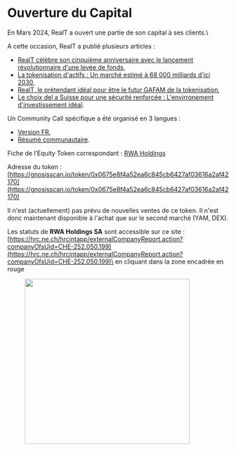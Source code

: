 # Ouverture du Capital

En Mars 2024, RealT a ouvert une partie de son capital à ses clients.\


A cette occasion, RealT a publié plusieurs articles :

* [RealT célèbre son cinquième anniversaire avec le lancement révolutionnaire d'une levée de fonds](https://medium.com/realtfrench/realt-c%C3%A9l%C3%A8bre-son-cinqui%C3%A8me-anniversaire-avec-le-lancement-r%C3%A9volutionnaire-dune-lev%C3%A9e-de-fonds-0190c3383303),
* [La tokenisation d'actifs : Un marché estimé à 68 000 milliards d'ici 2030](https://medium.com/realtfrench/la-tokenisation-dactifs-un-march%C3%A9-estim%C3%A9-%C3%A0-68-000-milliards-d-ici-%C3%A0-2030-8c8d7c530678),
* [RealT, le prétendant idéal pour être le futur GAFAM de la tokenisation](https://medium.com/realtfrench/realt-le-pr%C3%A9tendant-id%C3%A9al-pour-%C3%AAtre-le-futur-gafam-de-la-tokenisation-82fa30489caa),
* [Le choix del a Suisse pour une sécurité renforcée : L'envirronement d'investissement idéal](https://medium.com/realtfrench/le-choix-de-la-suisse-pour-une-s%C3%A9curit%C3%A9-renforc%C3%A9e-lenvironnement-d-investissement-id%C3%A9al-d93fabd5c44d).

Un Community Call spécifique a été organisé en 3 langues :

* [Version FR](https://www.youtube.com/watch?v=SZMORPCS0rY\&ab_channel=RealT),
* [Résumé communautaire](https://t.me/RtCCR/182).

Fiche de l’Equity Token correspondant : [RWA Holdings](https://realt.co/product/the-realt-raise-token/)&#x20;

Adresse du token : [https://gnosisscan.io/token/0x0675e8f4a52ea6c845cb6427af03616a2af42170](https://gnosisscan.io/token/0x0675e8f4a52ea6c845cb6427af03616a2af42170)

Il n'est (actuellement) pas prévu de nouvelles ventes de ce token. Il n'est donc maintenant disponible à l'achat que sur le second marché (YAM, DEX).



Les statuts de **RWA Holdings SA** sont accessible sur ce site : [https://hrc.ne.ch/hrcintapp/externalCompanyReport.action?companyOfsUid=CHE-252.050.199](https://hrc.ne.ch/hrcintapp/externalCompanyReport.action?companyOfsUid=CHE-252.050.199)\
en cliquant dans la zone encadrée en rouge

<figure><img src="../.gitbook/assets/image (272).png" alt="" width="375"><figcaption></figcaption></figure>
